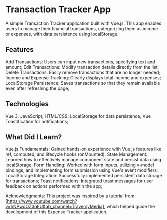 # Transaction Tracker App

A simple Transaction Tracker application built with Vue.js. This app enables users to manage their financial transactions, categorizing them as income or expenses, with data persistence using localStorage.

## Features

Add Transactions: Users can input new transactions, specifying text and amount;
Edit Transactions: Modify transaction details directly from the list;
Delete Transactions: Easily remove transactions that are no longer needed;
Income and Expense Tracking: Clearly displays total income and expenses;
LocalStorage Persistence: Saves transactions so that they remain available even after refreshing the page;

## Technologies

Vue 3;
JavaScript;
HTML/CSS;
LocalStorage for data persistence;
Vue Toastification for notifications;

## What Did I Learn?

Vue.js Fundamentals: Gained hands-on experience with Vue.js features like ref, computed, and lifecycle hooks (onMounted);
State Management: Learned how to effectively manage component state and persist data using localStorage;
Form Handling: Worked with form inputs, utilizing v-model bindings, and implementing form submission using Vue's event modifiers;
LocalStorage Integration: Successfully implemented persistent data storage for transactions;
Toast notifications: Integrated toast messages for user feedback on actions performed within the app;

Acknowledgments: This project was inspired by a tutorial from [https://www.youtube.com/watch?v=hNPwdOZ3qFU&ab_channel=TraversyMedia], which helped guide the development of this Expense Tracker application.

